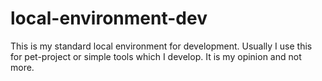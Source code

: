 # local-environment-dev
This is my standard local environment for development. Usually I use this for pet-project or simple tools which I develop. It is my opinion and not more.
